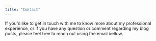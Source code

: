 ```yaml
---
title: "Contact"
---
```


If you'd like to get in touch with me to know more about my professional experience, or if you have any question or comment regarding my blog posts, please feel free to reach out using the email bellow.
